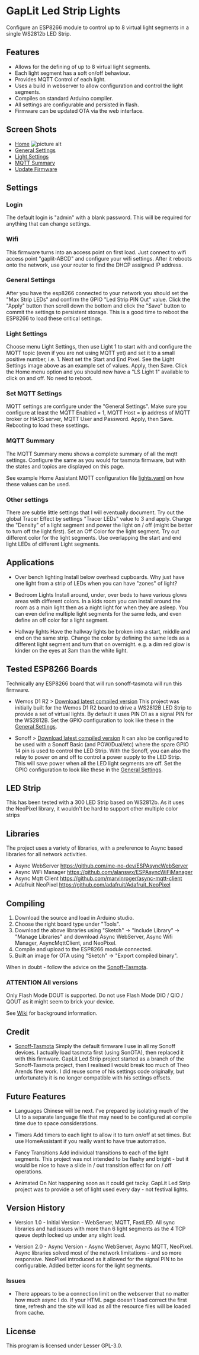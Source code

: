 # GapLit Led Strip Lights
Configure an ESP8266 module to control up to 8 virtual light segments in a single WS2812b LED Strip.

## Features

- Allows for the defining of up to 8 virtual light segments.
- Each light segment has a soft on/off behaviour.
- Provides MQTT Control of each light.
- Uses a build in webserver to allow configuration and control the light segments.
- Compiles on standard Arduino compiler.
- All settings are configurable and persisted in flash.
- Firmware can be updated OTA via the web interface.

## Screen Shots
- [Home](http://www.gappleby.com/light/GapLit/screen1.png)
 ![picture alt](http://www.gappleby.com/light/GapLit/screen1.png "GapLit LED Strip")
- [General Settings](http://www.gappleby.com/light/GapLit/screen2.png) 
- [Light Settings](http://www.gappleby.com/light/GapLit/screen4.png) 
- [MQTT Summary](http://www.gappleby.com/light/GapLit/screen5.png) 
- [Update Firmware](http://www.gappleby.com/light/GapLit/screen6.png) 

## Settings

### Login
The default login is "admin" with a blank password. This will be required for anything that can change settings.

### Wifi

This firmware turns into an access point on first load. Just connect to wifi access point "gaplit-ABCD" and configure your wifi settings. After it reboots onto the network, use your router to find the DHCP assigned IP address.

### General Settings

After you have the esp8266 connected to your network you should set the "Max Strip LEDs" and confirm the GPIO "Led Strip PIN Out" value. Click the "Apply" button then scroll down the bottom and click the "Save" button to commit the settings to persistent storage. This is a good time to reboot the ESP8266 to load these critical settings.

### Light Settings

Choose menu Light Settings, then use Light 1 to start with and configure the MQTT topic (even if you are not using MQTT yet) and set it to a small positive number, i.e. 1. Next set the Start and End Pixel. See the Light Settings image above as an example set of values. Apply, then Save. Click the Home menu option and you should now have a "LS Light 1" available to click on and off. No need to reboot.

### Set MQTT Settings

MQTT settings are configure under the "General Settings". Make sure you configure at least the MQTT Enabled = 1, MQTT Host = ip address of MQTT broker or HASS server, MQTT User and Password. Apply, then Save. Rebooting to load these ssettings.

### MQTT Summary

The MQTT Summary menu shows a complete summary of all the mqtt settings. Configure the same as you would for tasmota firmware, but with the states and topics are displayed on this page.  

See example Home Assistant MQTT configuration file [lights.yaml](https://www.gappleby,com/light/GapLit/lights.yaml) on how these values can be used. 

### Other settings

There are subtle little settings that I will eventually document. Try out the global Tracer Effect by settings "Tracer LEDs" value to 3 and apply. Change the "Density" of a light segment and power the light on / off (might be better to turn off the light first). Set an Off Color for the light segment. Try out different color for the light segments. Use overlapping the start and end light LEDs of different Light segments.

## Applications

- Over bench lighting
  Install below overhead cupboards. Why just have one light from a strip of LEDs when you can have "zones" of light?

- Bedroom Lights
  Install around, under, over beds to have various glows areas with different colors. In a kids room you can install around the room as a main light then as a night light for when they are asleep. You can even define multiple light segments for the same leds, and even define an off color for a light segment.

- Hallway lights
  Have the hallway lights be broken into a start, middle and end on the same strip. Change the color by defining the same leds as a different light segment and turn that on overnight. e.g. a dim red glow is kinder on the eyes at 3am than the white light.

## Tested ESP8266 Boards
Technically any ESP8266 board that will run sonoff-tasmota will run this firmware.

* Wemos D1 R2 > [Download latest compiled version](https://raw.githubusercontent.com/gappleby/gaplit-led-strip/master/releases/2.0.1/gaplit-led-strip.ino.d1_mini.bin)
  This project was initially built for the Wemos D1 R2 board to drive a WS2812B LED Strip to provide a set of virtual lights. By default it uses PIN D1 as a signal PIN for the WS2812B.  Set the GPIO configuration to look like these in the [General Settings](http://www.gappleby.com/light/GapLit/screen2-wemos.png).
 
* Sonoff > [Download latest compiled version](https://raw.githubusercontent.com/gappleby/gaplit-led-strip/master/releases/2.0.1/gaplit-led-strip.ino.generic.bin)
  It can also be configured to be used with a Sonoff Basic (and POW/Dual/etc) where the spare GPIO 14 pin is used to control the LED Strip. With the Sonoff, you can also the relay to power on and off to control a power supply to the LED Strip. This will save power when all the LED light segments are off. Set the GPIO configuration to look like these in the [General Settings](http://www.gappleby.com/light/GapLit/screen2-sonoff.png).

## LED Strip

This has been tested with a 300 LED Strip based on WS2812b. As it uses the NeoPixel library, it wouldn't be hard to support other multiple color strips

## Libraries

The project uses a variety of libraries, with a preference to Async based libraries for all network activities.

- Async WebServer https://github.com/me-no-dev/ESPAsyncWebServer
- Async WiFi Manager https://github.com/alanswx/ESPAsyncWiFiManager
- Async Mqtt Client https://github.com/marvinroger/async-mqtt-client
- Adafruit NeoPixel https://github.com/adafruit/Adafruit_NeoPixel

## Compiling

1. Download the source and load in Arduino studio.
2. Choose the right board type under "Tools".
3. Download the above libraries using "Sketch" -> "Include Library" -> "Manage Libraries" and download Async WebServer, Async Wifi Manager, AsyncMqttClient, and NeoPixel.
4. Compile and upload to the ESP8266 module connected.
5. Built an image for OTA using "Sketch" -> "Export compiled binary".

When in doubt - follow the advice on the [Sonoff-Tasmota](https://github.com/arendst/Sonoff-Tasmota).

### ATTENTION All versions

Only Flash Mode DOUT is supported. Do not use Flash Mode DIO / QIO / QOUT as it might seem to brick your device.

See [Wiki](https://github.com/arendst/Sonoff-Tasmota/wiki/Theo's-Tasmota-Tips) for background information.

## Credit

- [Sonoff-Tasmota](https://github.com/arendst/Sonoff-Tasmota)
  Simply the default firmware I use in all my Sonoff devices. I actually load tasmota first (using SonOTA), then replaced it with this firmware.  GapLit Led Strip project started as a branch of the Sonoff-Tasmota project, then I realised I would break too much of Theo Arends fine work. I did reuse some of his settings code originally, but unfortunately it is no longer compatible with his settings offsets.

## Future Features

- Languages
  Chinese will be next. I've prepared by isolating much of the UI to a separate language file that may need to be configured at compile time due to space considerations.

- Timers
  Add timers to each light to allow it to turn on/off at set times.  But use HomeAssistant if you really want to have true automation.

- Fancy Transitions
  Add individual transitions to each of the light segments. This project was not intended to be flashy and bright - but it would be nice to have a slide in / out transition effect for on / off operations.

- Animated On
  Not happening soon as it could get tacky. GapLit Led Strip project was to provide a set of light used every day - not festival lights.

## Version History

- Version 1.0 - Initial Version - WebServer, MQTT, FastLED. All sync libraries and had issues with more than 6 light segments as the 4 TCP queue depth locked up under any slight load.

- Version 2.0 - Async Version - Async WebServer, Async MQTT, NeoPixel. Async libraries solved most of the network limitations - and so more responsive. NeoPixel introduced as it allowed for the signal PIN to be configurable. Added better icons for the light segments.

### Issues

- There appears to be a connection limit on the webserver that no matter how much async I do.  If your HTML page doesn't load correct the first time, refresh and the site will load as all the resource files will be loaded from cache.

## License
This program is licensed under Lesser GPL-3.0.
